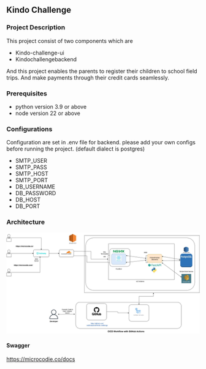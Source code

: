 ## Kindo Challenge

### Project Description

This project consist of two components which are
* Kindo-challenge-ui
* Kindochallengebackend

And this project enables the parents to register their children to school field trips. And make payments through their credit cards seamlessly.

### Prerequisites

* python version 3.9 or above
* node version 22 or above

### Configurations

Configuration are set in .env file for backend. please add your own configs before running the project.
(default dialect is postgres)

* SMTP_USER
* SMTP_PASS
* SMTP_HOST 
* SMTP_PORT 
* DB_USERNAME
* DB_PASSWORD
* DB_HOST
* DB_PORT

### Architecture

![Kindo-Architecture.jpg](resources/Kindo-Architecture.jpg)

#### Swagger
https://microcodie.co/docs